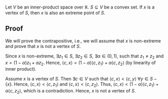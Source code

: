 Let $V$ be an inner-product space over $\mathbb{R}$. $S \subseteq V$ be a convex set.
If $x$ is a vertex of $S$, then $x$ is also an extreme point of $S$.

## Proof

We will prove the contrapositive, i.e.,
we will assume that $x$ is non-extreme and prove that $x$ is not a vertex of $S$.

Since $x$ is non-extreme, $\exists z_1 \in S$, $\exists z_2 \in S$,
$\exists \alpha \in (0, 1)$, such that $z_1 \neq z_2$
and $x = (1-\alpha)z_1 + \alpha z_2$.
Hence, $\langle c, x \rangle = (1-\alpha) \langle c, z_1 \rangle + \alpha \langle c, z_2 \rangle$
(by linearity of inner product).

Assume $x$ is a vertex of $S$. Then $\exists c \in V$ such that
$\langle c, x \rangle < \langle c, y \rangle$ $\forall y \in S - \{x\}$.
Hence, $\langle c, x \rangle < \langle c, z_1 \rangle$
and $\langle c, x \rangle < \langle c, z_2 \rangle$.
Thus, $\langle c, x \rangle < (1-\alpha) \langle c, z_1 \rangle + \alpha \langle c, z_2 \rangle$,
which is a contradiction.
Hence, $x$ is not a vertex of $S$.
